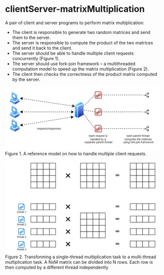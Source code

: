 # clientServer-matrixMultiplication
A pair of client and server programs to perform matrix  multiplication:

- The client is responsible to generate two random matrices and send them to the server. 
- The server is responsible to compute the product of the two matrices and send it back to the client.
- The server should be able to handle multiple client requests concurrently (Figure 1). 
- The server should use fork-join framework – a multithreaded computation model to speed up the matrix multiplication (Figure 2). 
- The client then checks the correctness of the product matrix computed by the server.

![Figure 1](images/figure1.jpg)
Figure 1. A reference model on how to handle multiple client requests.

![Figure 2](images/figure2.jpg)
Figure 2. Transforming a single-thread multiplication task to a multi-thread multiplication task. A NxM matrix can be divided into N rows.  Each row is then computed by a different thread independently
